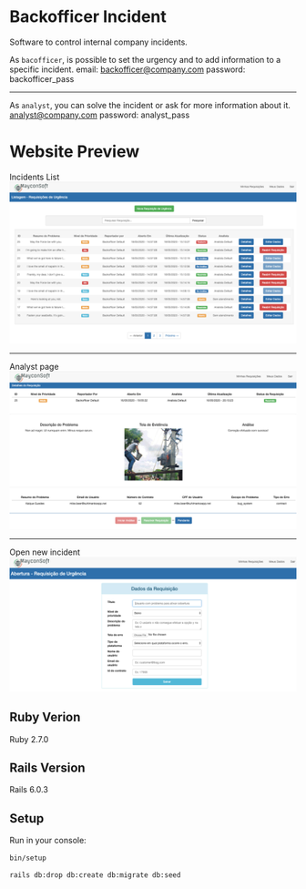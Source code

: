 # Backofficer Incident
Software to control internal company incidents.

As `bacofficer`, is possible to set the urgency and to add information to a specific incident.
email: backofficer@company.com 
password: backofficer_pass
- - - - -
As `analyst`, you can solve the incident or ask for more information about it.
analyst@company.com 
password: analyst_pass

# Website Preview
Incidents List
![](app/assets/images/readme/incident_list.png)

- - - - -

Analyst page
![](app/assets/images/readme/analyst_page.png)

- - - - -

Open new incident
![](app/assets/images/readme/new_incident.png)


## Ruby Verion
Ruby 2.7.0

## Rails Version
Rails 6.0.3

## Setup
Run in your console:
```
bin/setup
```
```
rails db:drop db:create db:migrate db:seed
```
